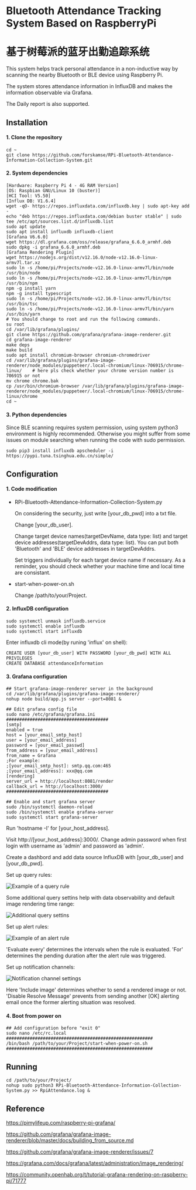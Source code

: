 # Bluetooth Attendance Tracking System Based on RaspberryPi
# 基于树莓派的蓝牙出勤追踪系统

This system helps track personal attendance in a non-inductive way by scanning the nearby Bluetooth or BLE device using Raspberry Pi.

The system stores attendance information in InfluxDB and makes the information observable via Grafana.

The Daily report is also supported.


## Installation


#### 1. Clone the repository
```
cd ~
git clone https://github.com/forskamse/RPi-Bluetooth-Attendance-Information-Collection-System.git
```
#### 2. System dependencies
```
[Hardware: Raspberry Pi 4 - 4G RAM Version]
[OS: Raspbian GNU/Linux 10 (buster)]
[HCI Tool: V5.50]
[Influx DB: V1.6.4]
wget -qO- https://repos.influxdata.com/influxdb.key | sudo apt-key add -
echo "deb https://repos.influxdata.com/debian buster stable" | sudo tee /etc/apt/sources.list.d/influxdb.list
sudo apt update
sudo apt install influxdb influxdb-client
[Grafana V6.6.0]
wget https://dl.grafana.com/oss/release/grafana_6.6.0_armhf.deb
sudo dpkg -i grafana_6.6.0_armhf.deb
[Grafana Rendering Plugin]
wget https://nodejs.org/dist/v12.16.0/node-v12.16.0-linux-armv7l.tar.xz
sudo ln -s /home/pi/Projects/node-v12.16.0-linux-armv7l/bin/node /usr/bin/node
sudo ln -s /home/pi/Projects/node-v12.16.0-linux-armv7l/bin/npm /usr/bin/npm
npm -g install yarn
npm -g install typescript
sudo ln -s /home/pi/Projects/node-v12.16.0-linux-armv7l/bin/tsc /usr/bin/tsc
sudo ln -s /home/pi/Projects/node-v12.16.0-linux-armv7l/bin/yarn /usr/bin/yarn
# You should change to root and run the following commands.
su root
cd /var/lib/grafana/plugins/
git clone https://github.com/grafana/grafana-image-renderer.git
cd grafana-image-renderer
make deps
make build
sudo apt install chromium-browser chromium-chromedriver
cd /var/lib/grafana/plugins/grafana-image-renderer/node_modules/puppeteer/.local-chromium/linux-706915/chrome-linux/    # here pls check whether your chrome version number is 706915 or not
mv chrome chrome.bak
cp /usr/bin/chromium-browser /var/lib/grafana/plugins/grafana-image-renderer/node_modules/puppeteer/.local-chromium/linux-706915/chrome-linux/chrome
cd ~
```

#### 3. Python dependencies
Since BLE scanning requires system permission, using system python3 environment is highly recommended. Otherwise you might suffer from some issues on module searching when running the code with sudo permission.
```
sudo pip3 install influxdb apscheduler -i https://pypi.tuna.tsinghua.edu.cn/simple/
```

## Configuration

#### 1. Code modification
- RPi-Bluetooth-Attendance-Information-Collection-System.py

    On considering the security, just write [your_db_pwd] into a txt file.

    Change [your_db_user]. 

    Change target device names(targetDevName, data type: list) and target device addresses(targetDevAddrs, data type: list). You can put both 'Bluetooth' and 'BLE' device addresses in targetDevAddrs.

    Set triggers individually for each target device name if necessary. As a reminder, you should check whether your machine time and local time are consistant.

- start-when-power-on.sh

    Change /path/to/your/Project.


#### 2. InfluxDB configuration
```
sudo systemctl unmask influxdb.service
sudo systemctl enable influxdb
sudo systemctl start influxdb
```
Enter influxdb cli mode(by runing 'influx' on shell):
```
CREATE USER [your_db_user] WITH PASSWORD [your_db_pwd] WITH ALL PRIVILEGES
CREATE DATABASE attendanceInformation
```

#### 3. Grafana configuration

```
## Start grafana-image-renderer server in the background
cd /var/lib/grafana/plugins/grafana-image-renderer/
nohup node build/app.js server --port=8081 &
```

```
## Edit grafana config file
sudo nano /etc/grafana/grafana.ini
#######################################
[smtp]
enabled = true
host = [your_email_smtp_host]
user = [your_email_address]
password = [your_email_passwd]
from_address = [your_email_address]
from_name = Grafana
;For example: 
;[your_email_smtp_host]: smtp.qq.com:465
;[your_email_address]: xxx@qq.com
[rendering]
server_url = http://localhost:8081/render
callback_url = http://localhost:3000/
#######################################
```

```
## Enable and start grafana server
sudo /bin/systemctl daemon-reload
sudo /bin/systemctl enable grafana-server
sudo systemctl start grafana-server
```
Run 'hostname -I' for [your_host_address].

Visit http://[your_host_address]:3000/.
Change admin password when first login with username as 'admin' and password as 'admin'.

Create a dashbord and add data source InfluxDB with [your_db_user] and [your_db_pwd].

Set up query rules:

![Example of a query rule](imgs/example_of_query_rule.png)

Some additional query settins help with data observability and default image rendering time range:

![Additional query settins](imgs/queries_settings.png)

Set up alert rules:

![Example of an alert rule](imgs/example_of_alert_rule.png)

'Evaluate every' determines the intervals when the rule is evaluated. 'For' determines the pending duration after the alert rule was triggered.

Set up notification channels:

![Notification channel settings](imgs/notification_channel_settings.png)

Here 'Include image' determines whether to send a rendered image or not. 'Disable Resolve Message' prevents from sending another [OK] alerting email once the former alerting situation was resolved.

#### 4. Boot from power on
```
## Add configuration before "exit 0"
sudo nano /etc/rc.local
########################################################
/bin/bash /path/to/your/Project/start-when-power-on.sh
########################################################
```

## Running
```
cd /path/to/your/Project/
nohup sudo python3 RPi-Bluetooth-Attendance-Information-Collection-System.py >> RpiAttendance.log &
```

## Reference
https://pimylifeup.com/raspberry-pi-grafana/

https://github.com/grafana/grafana-image-renderer/blob/master/docs/building_from_source.md

https://github.com/grafana/grafana-image-renderer/issues/7

https://grafana.com/docs/grafana/latest/administration/image_rendering/

https://community.openhab.org/t/tutorial-grafana-rendering-on-raspberry-pi/71777
